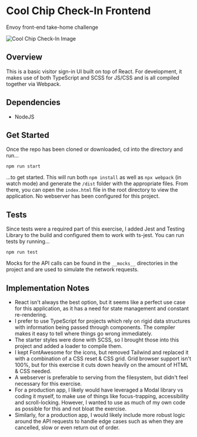 # Cool Chip Check-In Frontend
Envoy front-end take-home challenge

![Cool Chip Check-In Image](https://drive.google.com/file/d/1l5-HROg1LEcxGzkrsmxzOuiH5dvTVDcr/view?usp=sharing)

## Overview
This is a basic visitor sign-in UI built on top of React. For development, it makes use of both TypeScript and SCSS for JS/CSS and is all compiled together via Webpack. 

## Dependencies
- NodeJS

## Get Started
Once the repo has been cloned or downloaded, cd into the directory and run...

`npm run start` 

...to get started. This will run both `npm install` as well as `npx webpack` (in watch mode) and generate the `/dist` folder with the appropriate files. From there, you can open the `index.html` file in the root directory to view the application. No webserver has been configured for this project.

## Tests
Since tests were a required part of this exercise, I added Jest and Testing Library to the build and configured them to work with ts-jest. You can run tests by running...

`npm run test`

Mocks for the API calls can be found in the `__mocks__` directories in the project and are used to simulate the network requests.

## Implementation Notes
- React isn't always the best option, but it seems like a perfect use case for this application, as it has a need for state management and constant re-rendering.
- I prefer to use TypeScript for projects which rely on rigid data structures with information being passed through components. The compiler makes it easy to tell where things go wrong immediately.
- The starter styles were done with SCSS, so I brought those into this project and added a loader to compile them.
- I kept FontAwesome for the icons, but removed Tailwind and replaced it with a combination of a CSS reset & CSS grid. Grid browser support isn't 100%, but for this exercise it cuts down heavily on the amount of HTML & CSS needed.
- A webserver is preferable to serving from the filesystem, but didn't feel necessary for this exercise.
- For a production app, I likely would have leveraged a Modal library vs coding it myself, to make use of things like focus-trapping, accessibility and scroll-locking. However, I wanted to use as much of my own code as possible for this and not bloat the exercise.
- Similarly, for a production app, I would likely include more robust logic around the API requests to handle edge cases such as when they are cancelled, slow or even return out of order. 
